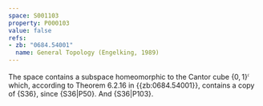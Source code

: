```yaml
---
space: S001103
property: P000103
value: false
refs:
- zb: "0684.54001"
  name: General Topology (Engelking, 1989)
---
```


The space contains a subspace homeomorphic to the Cantor cube $\{0,1\}^\mathfrak{c}$
which, according to Theorem 6.2.16 in {{zb:0684.54001}}, contains
a copy of {S36}, since {S36|P50}.
And {S36|P103}.

<!-- The proof should be written once, for an uncountable "Cantor cube",
if ever added; Embedding of \omega_1+1 into a Cantor cube can be used. -->
